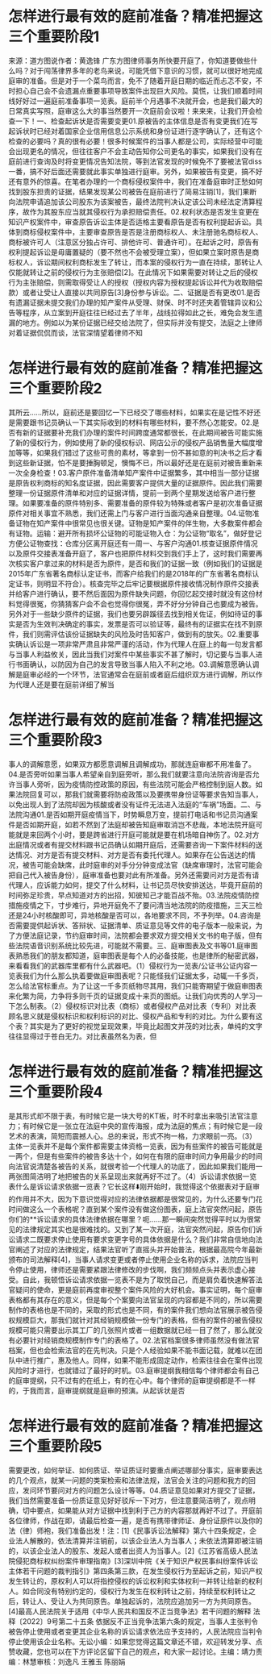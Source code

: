 # 怎样进行最有效的庭前准备？精准把握这三个重要阶段1

来源：道方图说作者：黄逸锋 广东方图律师事务所快要开庭了，你知道要做些什么吗？对于闯荡律界多年的老鸟来说，可能凭借下意识的习惯，就可以很好地完成庭审的准备。但是对于一个菜鸟而言，免不了随着开庭日期的临近而忐忑不安，不时担心自己会不会遗漏点重要事项导致案件出现巨大风险。莫慌，让我们顺着时间线好好过一遍庭前准备事项一览表。庭前半个月遇事不决就开会，也是我们最大的日常真实写照，庭审这么大的事当然要开一次庭前会议啦！来来来，让我们开会检查一下！一、检查起诉状是否需要变更01.原被告的主体信息是否有变更我们在写起诉状时已经对着国家企业信用信息公示系统和身份证进行逐字确认了，还有这个检查的必要吗？真的很有必要！很多时候案件的当事人都是公司，实际经营中可能会出现更名的情况，但往往客户不会主动告知你公司更名的事实，如果我们没有在庭前进行查询及时将变更情况告知法院，等到法官发现的时候免不了要被法官diss一番，搞不好后面还需要就此事实单独进行庭审。另外，如果被告有变更，搞不好还有意外的惊喜。在笔者办理的一个商标侵权案件中，我们在准备庭审时正愁如何找到股东担责的证据，结果发现某公司被告在庭前进行了简易注销[1]，我们果断向法院申请追加该公司股东为该案被告，最终法院判决认定该公司未经法定清算程序，故作为其股东应当就其侵权行为承担赔偿责任。02.权利状态是否发生变更在知识产权案件中，审查原告诉讼主体是否适格主要看原告是否有权利提起诉讼。具体到商标侵权案件中，主要审查原告是否是注册商标权人、未注册驰名商标权人、商标被许可人（注意区分独占许可、排他许可、普通许可）。在起诉之时，原告有权利提起诉讼是毋庸置疑的（要不然也不会被受理立案），但如果立案时原告是商标权人，诉讼期间权利商标发生了转让，而本案的侵权行为一直在持续，那转让人仅能就转让之前的侵权行为主张赔偿[2]。在此情况下如果需要对转让之后的侵权行为主张赔偿，则需取得受让人的授权（授权内容为授权提起诉讼并代为收取赔偿款）或者让受让人直接以共同原告[3]身份参与诉讼。二、证据是否有更改01.是否有遗漏证据未提交我们办理的知产案件从受理、财保、时不时还夹着管辖异议和公告等程序，从立案到开庭往往已经过去了半年，战线拉得如此之长，难免会发生遗漏的地方。例如以为某份证据已经交给法院了，但实际并没有提交，法庭之上律师对着证据侃侃而谈，法官深情望着律师不知

# 怎样进行最有效的庭前准备？精准把握这三个重要阶段2

其所云......所以，庭前还是要回忆一下已经交了哪些材料，如果实在是记性不好还是需要跟书记员确认一下其实际收到的材料有哪些材料，要不然心怎能安。02.是否有新的证据要补充我们办理的案件时间跨度通常都很长，在此期间被告可能实施了新的侵权行为，例如使用了新的侵权标识、网店公示的侵权产品销售量大幅度增加等等，如果我们错过了这些可贵的素材，等拿到一份不甚如意的判决书之后才看到这些新证据，怕不是要捶胸顿足，懊悔不已，所以最好还是在庭前对被告重新来一次全身检查！03.客户原件准备清单知产案件中证据繁多，其中相当一部分证据是原告权利商标的知名度证据，因此需要客户提供大量的证据原件。因此我们需要整理一份证据原件清单和对应的证据详情，提前一到两个星期发送给客户进行整理。如果要准备的原件特别多、需要准备的原件较为特殊或者客户是初次准备证据原件对相关事宜不熟悉，我们还需上门与客户进行当面沟通亲自整理。04.证物准备证物在知产案件中很常见也很关键。证物是知产案件的伴生物，大多数案件都会有证物。运输：避开所有损坏公证物的可能证物入仓：为公证物“取名”，做好登记方便公证物查找：仓库分区离开庭还有一周一、与客户沟通01.核查证据原件情况以及原件交接表准备开庭了，客户也把原件材料交到我们手上了，这时我们需要再次核实客户拿过来的材料是否为原件，是否和我们的证据一致（例如我们的证据是2015年广东省著名商标认定证书，而客户给我们的是2018年的广东省著名商标认定证书，则明显不符合）。核查完毕之后牢记要根据原件接收情况制作原件交接表并给客户进行确认，要不然后面因为原件缺失问题，你回忆起交接时就没有这份材料觉得很冤，你猜猜客户会不会也觉得你很冤，弄不好分分钟自己也要成为被告。另外对于一些缺少原件的证据，我们也要另辟蹊径去找到相关佐证，例如待证的事实是否为生效判决确定的事实，发票是否可以验证等，最终有的证据实在找不到原件，我们则需评估该份证据缺失的风险及时告知客户，做到有的放矢。02.重要事实确认诉讼是一项非常严肃且非常严谨的活动，作为代理人在庭上的每一句发言都与当事人利益攸关，因此当我们对案件中某些事实不甚了解时，切记要与当事人进行书面确认，以防因为自己的发言导致当事人陷入不利之地。03.调解意愿确认调解是庭审必经的一个环节，法官通常会在庭前或者庭后组织双方进行调解，所以作为代理人还是要在庭前详细了解当

# 怎样进行最有效的庭前准备？精准把握这三个重要阶段3

事人的调解意愿，如果双方都愿意调解且调解成功，那就连庭审都不用准备了。04.是否旁听如果当事人希望亲自到庭旁听，那么我们就要注意向法院咨询是否允许当事人旁听，因为疫情防控政策的原因，有些法院可能会严格控制到庭人数。如果法院回复可以，那我们就需要将防疫政策以及要携带身份证等要求告知当事人，以免出现人到了法院却因为核酸或者没有证件无法进入法庭的“车祸”场面。二、与法院沟通01.是否如期开庭疫情当下，时势瞬息万变，提前打电话和书记员沟通案件是否如期开庭，如若不然到了法庭却被告知庭审取消岂不悲哉，本地法院开庭可能就是来回两个小时，要是跨省进行开庭可能就是要在机场暗自神伤了。02.对方出庭情况或者有提交材料跟书记员确认如期开庭后，还需要咨询一下案件材料的送达情况、对方是否有提交材料、对方是否有委托代理人。如果存在公告送达的情况，被告可能会缺席，此时庭审的对手分分钟变成法官（缺席审理时，法官可能会把自己代入被告身份），庭审准备也要对此有所准备。另外还需要问对方是否有请代理人，应诉能力如何，提交了什么材料，让书记员尽快安排送达，毕竟开庭前的时间弥足珍贵，早点知道对方的出招，知彼知己才能百战不殆。03.法院疫情防控措施疫情之下，寸步难行，异地开庭免不了要问清当地法院的防疫措施，三天三检还是24小时核酸即可，异地核酸是否可以，各地要求不同，不予列举。04.咨询是否需要提供起诉状、答辩状、证据清单、质证意见等文件的电子版本一般来说，为了方便法庭记录，节约庭审时间，法院都会要求双方提交相关文书的电子版，但有些法院语音识别系统比较先进，可能就不需要。三、庭审图表及文书等01.庭审图表熟悉我们的朋友都知道，庭审图表是每个人的必备技能，也是律所的秘密武器，来看看我们的武器库里都有什么武器吧。（1）侵权行为一览表/公证书公证内容一览表我们为什么那么执着要做庭审图表呢？只能怪我们证据太多，动辄一千多页，怎么给法官标重点。为了让这一千多页纸物尽其用，我们只能寄期望于做庭审图表来化繁为简，力争将多则千页的证据变成十来页的图纸。让我们向优秀的人学习一下怎么制表。（2）侵权标识对比表（商标）或者侵权产品对比表（专利）对比表顾名思义就是侵权标识和权利标识的对比、侵权产品和专利的对比。为什么要有这个表？其实是为了更好的视觉呈现效果，毕竟比起图文并茂的对比表，单纯的文字往往显得过于苍白无力。对比表虽然名为表，但

# 怎样进行最有效的庭前准备？精准把握这三个重要阶段4

是其形式却不限于表，有时候它是一块大号的KT板，时不时拿出来吸引法官注意力；有时候它是一张立在法庭中央的宣传海报，成为法庭的焦点；有时候它是一段艺术的表演，简短而震撼人心。总的来说，形式不拘一格，力求眼前一亮。（3）主体一览表并不是每个案件都需要主体资格一览表，因为有些案件的被告可能就是一两个，但是有些案件的被告多达十个，如何在有限的庭审时间力争用最少的时间向法官说清楚各被告的关系，就很考验一个代理人的功底了，因此如果我们能用一两张图简洁明了地把被告的关系呈现出来就再好不过了。（4）诉讼请求依据一览表什么是诉讼请求依据一览表？它长这样⬇️刚开始时，我觉得这个依据表对于庭审的作用并不大，因为下意识觉得对应的法律依据都是很常见的，为什么还要专门花时间做这么一个表格呢？直到某个案件没有做这份图表，庭上法官突然问起，原告你们的**诉讼请求的具体法律依据在哪里？呃……那一瞬间突然觉得平时以为很常见的法律规定其实也是很难找的。又到了某一次开庭，法官突然问起，原告你们诉讼请求二既要求停止使用有要求变更字号的具体依据是什么？我们非常自信地向法官阐述了对应的法律规定，结果法官听了直摇头并开始普法，根据最高院今年最新颁布的司法解释[4]，当事人请求变更或者停止使用企业名称的诉求，法院应当判令停止使用，律师还是需要紧跟法律修改的步伐啊，我们频频点头并表示虚心接受。自此，我顿悟诉讼请求依据一览表不是为了取悦自己，而是肩负着快速解答法官疑问的使命，更是庭前再度审视整个案件风险的大好机会。事实证明，每个庭审表格都有其存在的意义，但是每个个案要向法官呈现的内容都是不同的，所以需要制作的表格也是不同的，采取的形式也是不同，有的案件我们想向法官展示被告侵权规模巨大，那我们就针对其经销规模做一份专门的表格，但有的案件的被告侵权规模可能只需要出示其工厂的几张照片或者一组数据就已经一目了然了，那么就没有必要针对经销商规模制作专门的表格了。02.法官档案很多律师虽然没有做法官档案，但也会检索法官的在先判决。只是个人经验如果不能书面记载，就难以在团队中进行推广，惠及他人。同样，如果不能形成固定动作，检索往往会在案件出现风险时才进行，也就错过了最好的时机。03.庭审提纲我相信每个律师都会有自己的庭审提纲，只不过有的在纸上，有的在心中。每个律师的庭审提纲都是不一样的，于我而言，庭审提纲就是庭审的预演。从起诉状是否

# 怎样进行最有效的庭前准备？精准把握这三个重要阶段5

需要更改，如何举证、如何质证、举证质证时要重点阐述哪部分事实，庭审要表达的几个观点，就某一问题的类案检索和法律法规，法官会关注的问题和我方的回应，发问环节要问对方的问题怎么设计等等。04.质证意见如果对方提交了证据，我们当然需要准备一份质证意见好好驳斥一下对方，但注意要简洁明了，观点明确，切中要点，如果能从对方证据中找到利于己方的内容那就再好不过了。开庭前各位律师，作战在即，请最后检查一遍，是否有携带律师证、身份证原件以及你的法（律）师袍，我们准备出发！注：[1]《民事诉讼法解释》第六十四条规定，企业法人解散的，依法清算并注销前，以该企业法人为当事人；未依法清算即被注销的，以该企业法人的股东、发起人或者出资人为当事人。[2]《江苏省高级人民法院侵犯商标权纠纷案件审理指南》[3]深圳中院《关于知识产权民事纠纷案件诉讼主体若干问题的裁判指引》第四条第三款，在发生侵权行为至起诉之前，知识产权发生转让的，原权利人可以将指控侵权的诉讼权利和实体权利一并转让给新的权利人。如合同没有特别约定的，侵权行为发生在权利转让之前，持续至权利转让之后，转让人、受让人为共同原告。单独起诉的，法院应追加另一方为共同原告。[4]最高人民法院关于适用《中华人民共和国反不正当竞争法》若干问题的解释 法释〔2022〕9号第二十五条 依据反不正当竞争法第六条的规定，当事人主张判令被告停止使用或者变更其企业名称的诉讼请求依法应予支持的，人民法院应当判令停止使用该企业名称。无讼小编：如果您觉得这篇文章还不错，欢迎转发分享、点赞收藏，您也可以在下方评论区留下自己的观点，和大家一起讨论。主编：靖力责编：林慧审核：刘逸凡 王雅玉 陈丽娟 

